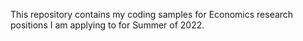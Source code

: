 This repository contains my coding samples for Economics research positions I am applying to for Summer of 2022. 
